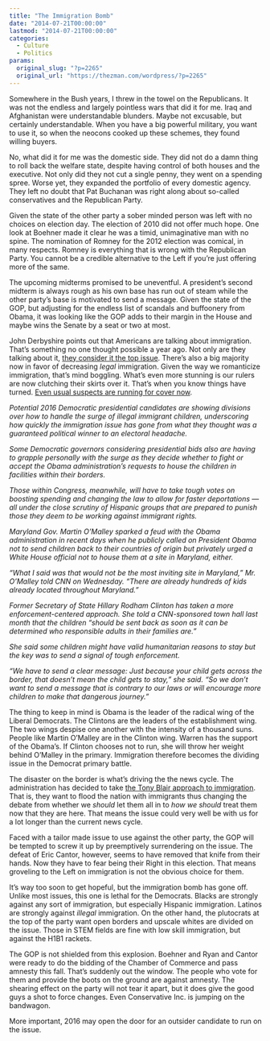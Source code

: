 ```yaml
---
title: "The Immigration Bomb"
date: "2014-07-21T00:00:00"
lastmod: "2014-07-21T00:00:00"
categories:
  - Culture
  - Politics
params:
  original_slug: "?p=2265"
  original_url: "https://thezman.com/wordpress/?p=2265"
---
```


Somewhere in the Bush years, I threw in the towel on the Republicans. It
was not the endless and largely pointless wars that did it for me. Iraq
and Afghanistan were understandable blunders. Maybe not excusable, but
certainly understandable. When you have a big powerful military, you
want to use it, so when the neocons cooked up these schemes, they found
willing buyers.

No, what did it for me was the domestic side. They did not do a damn
thing to roll back the welfare state, despite having control of both
houses and the executive. Not only did they not cut a single penny, they
went on a spending spree. Worse yet, they expanded the portfolio of
every domestic agency. They left no doubt that Pat Buchanan was right
along about so-called conservatives and the Republican Party.

Given the state of the other party a sober minded person was left with
no choices on election day. The election of 2010 did not offer much
hope. One look at Boehner made it clear he was a timid, unimaginative
man with no spine. The nomination of Romney for the 2012 election was
comical, in many respects. Romney is everything that is wrong with the
Republican Party. You cannot be a credible alternative to the Left if
you’re just offering more of the same.

The upcoming midterms promised to be uneventful. A president’s second
midterm is always rough as his own base has run out of steam while the
other party’s base is motivated to send a message. Given the state of
the GOP, but adjusting for the endless list of scandals and buffoonery
from Obama, it was looking like the GOP adds to their margin in the
House and maybe wins the Senate by a seat or two at most.

John Derbyshire points out that Americans are talking about immigration.
That’s something no one thought possible a year ago. Not only are they
talking about it, <a
href="http://www.breitbart.com/Big-Government/2014/07/16/Gallup-Poll-Illegal-Immigration-Most-Important-Problem-Facing-Country"
rel="noopener noreferrer" target="_blank">they consider it the top
issue</a>. There’s also a big majority now in favor of decreasing
*legal* immigration. Given the way we romanticize immigration, that’s
mind boggling. What’s even more stunning is our rulers are now clutching
their skirts over it. That’s when you know things have turned. <a
href="http://www.washingtontimes.com/news/2014/jul/16/illegal-immigration-crisis-poses-quandary-for-demo/"
rel="noopener noreferrer" target="_blank">Even usual suspects are
running for cover now</a>.

*Potential 2016 Democratic presidential candidates are showing divisions
over how to handle the surge of illegal immigrant children, underscoring
how quickly the immigration issue has gone from what they thought was a
guaranteed political winner to an electoral headache.*

*Some Democratic governors considering presidential bids also are having
to grapple personally with the surge as they decide whether to fight or
accept the Obama administration’s requests to house the children in
facilities within their borders.*

*Those within Congress, meanwhile, will have to take tough votes on
boosting spending and changing the law to allow for faster deportations
— all under the close scrutiny of Hispanic groups that are prepared to
punish those they deem to be working against immigrant rights.*

*Maryland Gov. Martin O’Malley sparked a feud with the Obama
administration in recent days when he publicly called on President Obama
not to send children back to their countries of origin but privately
urged a White House official not to house them at a site in Maryland,
either.*

*“What I said was that would not be the most inviting site in Maryland,”
Mr. O’Malley told CNN on Wednesday. “There are already hundreds of kids
already located throughout Maryland.”*

*Former Secretary of State Hillary Rodham Clinton has taken a more
enforcement-centered approach. She told a CNN-sponsored town hall last
month that the children “should be sent back as soon as it can be
determined who responsible adults in their families are.”*

*She said some children might have valid humanitarian reasons to stay
but the key was to send a signal of tough enforcement.*

*“We have to send a clear message: Just because your child gets across
the border, that doesn’t mean the child gets to stay,” she said. “So we
don’t want to send a message that is contrary to our laws or will
encourage more children to make that dangerous journey.”*

The thing to keep in mind is Obama is the leader of the radical wing of
the Liberal Democrats. The Clintons are the leaders of the establishment
wing. The two wings despise one another with the intensity of a thousand
suns. People like Martin O’Malley are in the Clinton wing. Warren has
the support of the Obama’s. If Clinton chooses not to run, she will
throw her weight behind O’Malley in the primary. Immigration therefore
becomes the dividing issue in the Democrat primary battle.

The disaster on the border is what’s driving the the news cycle. The
administration has decided to take <a
href="http://www.telegraph.co.uk/news/uknews/law-and-order/6418456/Labour-wanted-mass-immigration-to-make-UK-more-multicultural-says-former-adviser.html"
rel="noopener noreferrer" target="_blank">the Tony Blair approach to
immigration</a>. That is, they want to flood the nation with immigrants
thus changing the debate from whether we *should* let them all in to
*how we should* treat them now that they are here. That means the issue
could very well be with us for a lot longer than the current news cycle.

Faced with a tailor made issue to use against the other party, the GOP
will be tempted to screw it up by preemptively surrendering on the
issue. The defeat of Eric Cantor, however, seems to have removed that
knife from their hands. Now they have to fear being their Right in this
election. That means groveling to the Left on immigration is not the
obvious choice for them.

It’s way too soon to get hopeful, but the immigration bomb has gone off.
Unlike most issues, this one is lethal for the Democrats. Blacks are
strongly against any sort of immigration, but especially Hispanic
immigration. Latinos are strongly against *illegal* immigration. On the
other hand, the plutocrats at the top of the party want open borders and
upscale whites are divided on the issue. Those in STEM fields are fine
with low skill immigration, but against the H1B1 rackets.

The GOP is not shielded from this explosion. Boehner and Ryan and Cantor
were ready to do the bidding of the Chamber of Commerce and pass amnesty
this fall. That’s suddenly out the window. The people who vote for them
and provide the boots on the ground are against amnesty. The shearing
effect on the party will not tear it apart, but it does give the good
guys a shot to force changes. Even Conservative Inc. is jumping on the
bandwagon.

More important, 2016 may open the door for an outsider candidate to run
on the issue.
